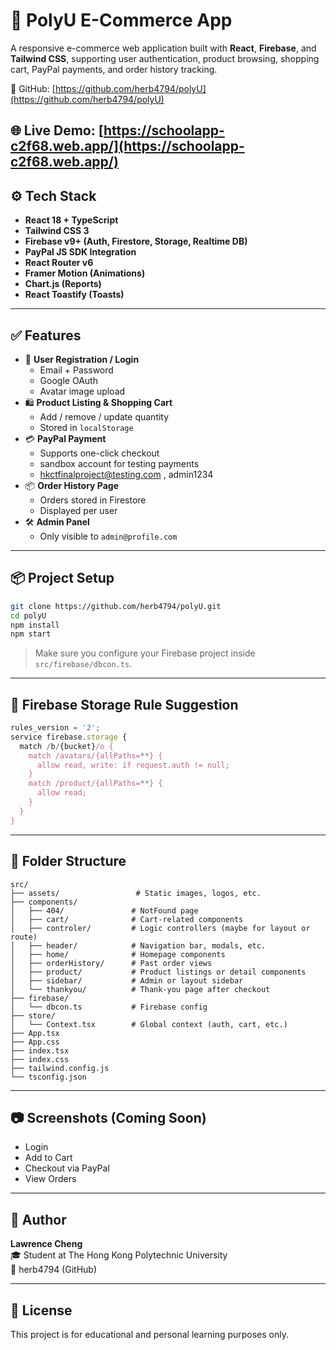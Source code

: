# 🛒 PolyU E-Commerce App

A responsive e-commerce web application built with **React**, **Firebase**, and **Tailwind CSS**, supporting user authentication, product browsing, shopping cart, PayPal payments, and order history tracking.

📌 GitHub: [https://github.com/herb4794/polyU](https://github.com/herb4794/polyU)

🌐 Live Demo: [https://schoolapp-c2f68.web.app/](https://schoolapp-c2f68.web.app/)
---

## ⚙️ Tech Stack

- **React 18 + TypeScript**
- **Tailwind CSS 3**
- **Firebase v9+ (Auth, Firestore, Storage, Realtime DB)**
- **PayPal JS SDK Integration**
- **React Router v6**
- **Framer Motion (Animations)**
- **Chart.js (Reports)**
- **React Toastify (Toasts)**

---

## ✅ Features

- 🔐 **User Registration / Login**
  - Email + Password
  - Google OAuth
  - Avatar image upload
- 🛍️ **Product Listing & Shopping Cart**
  - Add / remove / update quantity
  - Stored in `localStorage`
- 💳 **PayPal Payment**
  - Supports one-click checkout
  - sandbox account for testing payments
  - hkctfinalproject@testing.com , admin1234
- 📦 **Order History Page**
  - Orders stored in Firestore
  - Displayed per user
- 🛠️ **Admin Panel**
  - Only visible to `admin@profile.com`

---

## 📦 Project Setup

```bash
git clone https://github.com/herb4794/polyU.git
cd polyU
npm install
npm start
```

> Make sure you configure your Firebase project inside `src/firebase/dbcon.ts`.

---

## 🔐 Firebase Storage Rule Suggestion

```js
rules_version = '2';
service firebase.storage {
  match /b/{bucket}/o {
    match /avatars/{allPaths=**} {
      allow read, write: if request.auth != null;
    }
    match /product/{allPaths=**} {
      allow read;
    }
  }
}
```

---

## 📁 Folder Structure

```
src/
├── assets/                 # Static images, logos, etc.
├── components/
│   ├── 404/               # NotFound page
│   ├── cart/              # Cart-related components
│   ├── controler/         # Logic controllers (maybe for layout or route)
│   ├── header/            # Navigation bar, modals, etc.
│   ├── home/              # Homepage components
│   ├── orderHistory/      # Past order views
│   ├── product/           # Product listings or detail components
│   ├── sidebar/           # Admin or layout sidebar
│   └── thankyou/          # Thank-you page after checkout
├── firebase/
│   └── dbcon.ts           # Firebase config
├── store/
│   └── Context.tsx        # Global context (auth, cart, etc.)
├── App.tsx
├── App.css
├── index.tsx
├── index.css
├── tailwind.config.js
└── tsconfig.json
```

---

## 📷 Screenshots (Coming Soon)

- Login
- Add to Cart
- Checkout via PayPal
- View Orders

---

## 👤 Author

**Lawrence Cheng**  
🎓 Student at The Hong Kong Polytechnic University  
📧 herb4794 (GitHub)

---

## 📜 License

This project is for educational and personal learning purposes only.
